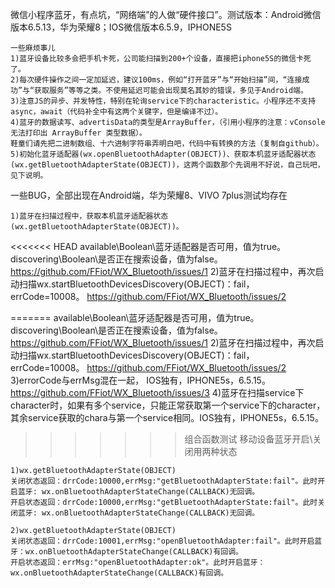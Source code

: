 微信小程序蓝牙，有点坑，“网络端”的人做“硬件接口”。测试版本：Android微信版本6.5.13，华为荣耀8；IOS微信版本6.5.9，IPHONE5S
	
	一些麻烦事儿
	1)蓝牙设备比较多会把手机卡死，公司能扫描到200+个设备，直接把iphone5S的微信卡死了。
	2)每次硬件操作之间一定加延迟，建议100ms，例如“打开蓝牙”与“开始扫描”间，“连接成功”与“获取服务”等等之类。不使用延迟可能会出现莫名其妙的错误，多见于Android端。
	3)注意JS的异步、并发特性，特别在轮询service下的characteristic。小程序还不支持async，await（代码补全中有这两个关键字，但是编译不过）。
	4)蓝牙的数据读写、advertisData的类型是ArrayBuffer，（引用小程序的注意：vConsole 无法打印出 ArrayBuffer 类型数据）。
	鞋童们请先把二进制数组、十六进制字符串弄明白吧，代码中有转换的方法（复制自github）。
	5)初始化蓝牙适配器(wx.openBluetoothAdapter(OBJECT))、获取本机蓝牙适配器状态(wx.getBluetoothAdapterState(OBJECT))，这两个函数那个先调用不好说，自己玩吧，见下说明。

一些BUG，全部出现在Android端，华为荣耀8、VIVO 7plus测试均存在

	1)蓝牙在扫描过程中，获取本机蓝牙适配器状态(wx.getBluetoothAdapterState(OBJECT))。
<<<<<<< HEAD
	available\Boolean\蓝牙适配器是否可用，值为true。
	discovering\Boolean\是否正在搜索设备，值为false。
	https://github.com/FFiot/WX_Bluetooth/issues/1
    2)蓝牙在扫描过程中，再次启动扫描wx.startBluetoothDevicesDiscovery(OBJECT)：fail，errCode=10008。
	https://github.com/FFiot/WX_Bluetooth/issues/2
	
=======
	  available\Boolean\蓝牙适配器是否可用，值为true。
	  discovering\Boolean\是否正在搜索设备，值为false。
      https://github.com/FFiot/WX_Bluetooth/issues/1
    2)蓝牙在扫描过程中，再次启动扫描wx.startBluetoothDevicesDiscovery(OBJECT)：fail，errCode=10008。
      https://github.com/FFiot/WX_Bluetooth/issues/2
	3)errorCode与errMsg混在一起， IOS独有，IPHONE5s，6.5.15。
	  https://github.com/FFiot/WX_Bluetooth/issues/3
	4)蓝牙在扫描service下character时，如果有多个service，只能正常获取第一个service下的character，其余service获取的chara与第一个service相同。IOS独有，IPHONE5s，6.5.15。
>>>>>>> 组合函数测试
移动设备蓝牙开启\关闭用两种状态

	1)wx.getBluetoothAdapterState(OBJECT)
	关闭状态返回：drrCode:10000,errMsg:"getBluetoothAdapterState:fail"。此时开启蓝牙: wx.onBluetoothAdapterStateChange(CALLBACK)无回调。
	开启状态返回：drrCode:10000,errMsg:"getBluetoothAdapterState:fail"。此时关闭蓝牙: wx.onBluetoothAdapterStateChange(CALLBACK)无回调。

	2)wx.getBluetoothAdapterState(OBJECT)
	关闭状态返回：drrCode:10001,errMsg:"openBluetoothAdapter:fail"。此时开启蓝牙：wx.onBluetoothAdapterStateChange(CALLBACK)有回调。
	开启状态返回：errMsg:"openBluetoothAdapter:ok"。此时开启蓝牙：wx.onBluetoothAdapterStateChange(CALLBACK)有回调。
